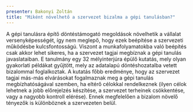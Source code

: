 ```yaml
---
presenter: Bakonyi Zoltán
title: "Miként növelhető a szervezet bizalma a gépi tanulásban?"
---
```


A gépi tanulásra építő döntéstámogató megoldások növelhetik a vállalat versenyképességét, így nem meglepő, hogy ezek beépítése a szervezeti működésbe kulcsfontosságú. Viszont a munkafolyamatokba való beépítés csak akkor lehet sikeres, ha a szervezet tagjai megbíznak a gépi tanulás javaslataiban. E tanulmány egy 32 mélyinterjúra épülő kutatás, mely olyan gyakorlati példákat gyűjtött, mely az adatalapú döntéshozatalba vetett bizalommal foglalkoztak. A kutatás főbb eredménye, hogy az szervezet tagjai más-más elvárásokat fogalmaznak meg a gépi tanulás megbízhatóságával szemben, ha eltérő célokkal rendelkeznek (ilyen célok lehetnek a jobb előrejelzés készítése, a szervezet terheinek csökkentése, vagy a nagyobb kontroll elérése). Ennek megfelelően a bizalom növelő tényezők is különböznek a szervezeten belül.
